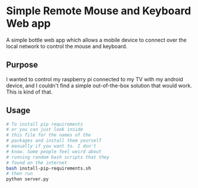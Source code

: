 # Simple Remote Mouse and Keyboard Web app

A simple bottle web app which allows a mobile device to connect over the local network to control the mouse and keyboard.

## Purpose

I wanted to control my raspberry pi connected to my TV with my android device, and I couldn't find a simple out-of-the-box solution that would work. This is kind of that.

## Usage

```bash
# To install pip requirements
# or you can just look inside 
# this file for the names of the 
# packages and install them yourself
# manually if you want to. I don't
# know. Some people feel weird about
# running random bash scripts that they
# found on the internet
bash install-pip-requirements.sh
# then run
python server.py

```
